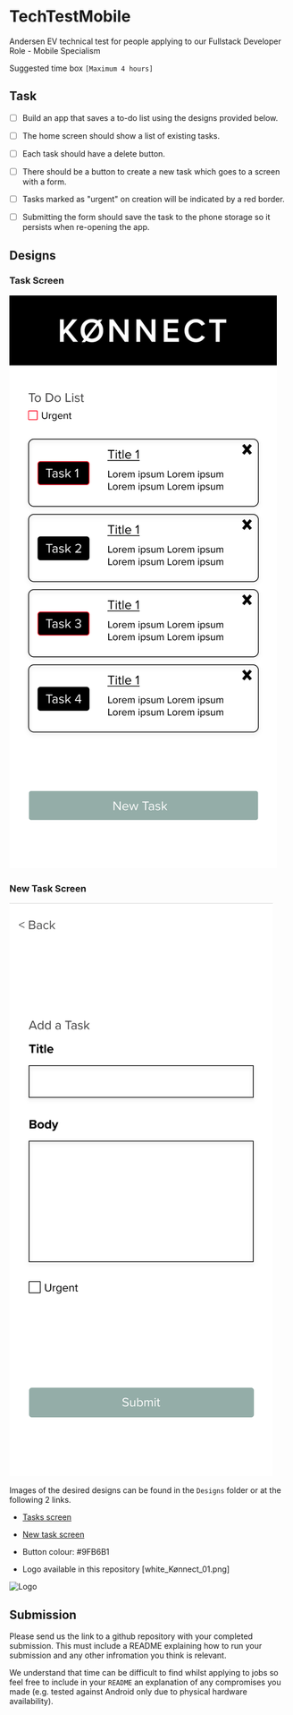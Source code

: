 # TechTestMobile

Andersen EV technical test for people applying to our Fullstack Developer Role - Mobile Specialism

Suggested time box `[Maximum 4 hours]`

## Task

- [ ] Build an app that saves a to-do list using the designs provided below.

- [ ] The home screen should show a list of existing tasks.

- [ ] Each task should have a delete button.

- [ ] There should be a button to create a new task which goes to a screen with a form.

- [ ] Tasks marked as "urgent" on creation will be indicated by a red border.

- [ ] Submitting the form should save the task to the phone storage so it persists when re-opening the app.

## Designs

### Task Screen

![Task Screen](https://github.com/andersen-ev/TechTestMobile/blob/main/Designs/Tasks%20screen.png)
 
### New Task Screen

![New Task Screen](https://github.com/andersen-ev/TechTestMobile/blob/main/Designs/New%20task%20screen.png)

Images of the desired designs can be found in the `Designs` folder or at the following 2 links.

- [Tasks screen](https://xd.adobe.com/view/3aedb549-9133-4531-b16f-2a43f2cd9d2b-6fbe/)

- [New task screen](https://xd.adobe.com/view/86fb469d-1afb-40ad-8d29-4c17962a31e4-d3a8/)

- Button colour: #9FB6B1

- Logo available in this repository [white_Kønnect_01.png]

![Logo](https://github.com/andersen-ev/TechTestMobile/blob/main/white_Kønnect_01.png)

## Submission

Please send us the link to a github repository with your completed submission. This must include a README explaining how to run your submission and any other infromation you think is relevant.

We understand that time can be difficult to find whilst applying to jobs so feel free to include in your `README` an explanation of any compromises you made (e.g. tested against Android only due to physical hardware availability).
